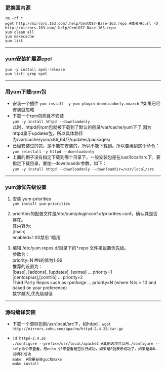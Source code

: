 ### 更换国内源  
  ```cd /etc/yum.repos.d/  
  rm -rf *
  wget http://mirrors.163.com/.help/CentOS7-Base-163.repo #或者用curl -O http://mirrors.163.com/.help/CentOS7-Base-163.repo
  yum clean all
  yum makecache
  yum list
  ```

-----------------------------------------
### yum安装扩展源epel
  ```yum -y install epel-release```  
  ```yum list| grep epel```  

----------------------------------------
### 用yum下载rpm包
* 安装一个插件  ```yum install -y yum-plugin-downloadonly.noarch```  #如果已经安装就忽略
* 下载一个rpm包而且不安装  
  ```yum -y install httpd --downloadonly```  
  此时，httpd的rpm包就被下载到了默认的目录/var/cache/yum下了,因为httpd属于updates包，所以具体路径为/var/cache/yum/x86_64/7/updates/packages/  
* 已经安装过的包，是不能在安装的，所以不能下载到。所以要用到这个命令：  
  ```yum reinstall -y httpd --downloadonly```  
* 上面的例子没有指定下载到哪个目录下，一般安装包是在/usr/local/src下，要指定下载目录，要加--downloaddir参数，如下：  
  ```yum -y install httpd --downloadonly --downloaddir=/usr/local/src```  
----------------------------------------------
### yum源优先级设置  
1. 安装 yum-priorities  
  ```yum install yum-priorities```  
2. priorities的配置文件是/etc/yum/pluginconf.d/priorities.conf，确认其是否存在。  
其内容为:  
[main]  
enabled=1   #0禁用 1启用  

3. 编辑 /etc/yum.repos.d/目录下的*.repo 文件来设置优先级。  
参数为：  
priority=N   #N的值为1-99  
推荐的设置为：  
[base], [addons], [updates], [extras] … priority=1   
[centosplus],[contrib] … priority=2  
Third Party Repos such as rpmforge … priority=N   (where N is > 10 and based on your preference)  
数字越大,优先级越低  
-----------------------------------------------
### 源码编译安装
* 下载一个源码包到/usr/local/src下，如httpd：```wget http://mirrors.sohu.com/apache/httpd-2.4.26.tar.gz```  
* ```tar zxvf httpd-2.4.26.tar.gz
  cd httpd-2.4.26
  ./configure --prefix=/usr/local/apache2 #其他选项可以用./configure --help命令来查看，用echo $?来查看是否执行成功，如果是0就表示成功了，如果是非0，说明不成功  
  make  #需要安装gcc和make
  make install
  ```  

